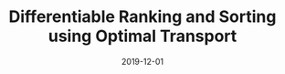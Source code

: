 ---
title: "Differentiable Ranking and Sorting using Optimal Transport"
collection: publications
permalink: /publications/2019-12-01-Differentiable-Ranking-and-Sorting-using-Optimal-Transport
date: 2019-12-01
paperurl: 'https://proceedings.neurips.cc/paper/2019/hash/d8c24ca8f23c562a5600876ca2a550ce-Abstract.html'
code: 'https://github.com/google-research/google-research/tree/master/soft_sort'
citation: 'M.&nbsp;Cuturi, O.&nbsp;Teboul, &amp; J.-P. Vert.
Differentiable ranking and sorting using optimal transport.
In H.M. Wallach, H.&nbsp;Larochelle, A.&nbsp;Beygelzimer, F.&nbsp;d&apos;Alché-Buc, E.B. Fox, &amp; R.&nbsp;Garnett (Eds), <em>Advances in Neural Information Processing Systems (NeurIPS 2019)</em>, volume&nbsp;32, 6858–6868. Curran Associates, Inc., 2019.'
---